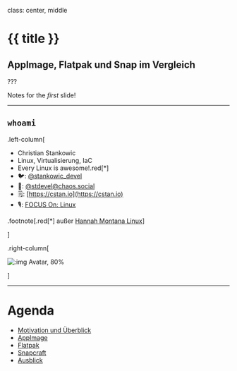 class: center, middle

# {{ title }}

## AppImage, Flatpak und Snap im Vergleich

???

Notes for the _first_ slide!

---

## `whoami`

.left-column[

- Christian Stankowic
- Linux, Virtualisierung, IaC
- Every Linux is awesome!.red[*]
- 🐦: [@stankowic_devel](https://twitter.com/stankowic_devel)
- 🦣: [@stdevel@chaos.social](https://chaos.social/web/@stdevel)
- 🗒️: [https://cstan.io](https://cstan.io)
- 🎙️: [FOCUS On: Linux](https://focusonlinux.podigee.io/)

.footnote[.red[*] außer [Hannah Montana Linux](http://hannahmontana.sourceforge.net/)]

]

.right-column[

![:img Avatar, 80%](imgs/avatar.jpg)

]

---

# Agenda

- [Motivation und Überblick](#motivation)
- [AppImage](#appimage)
- [Flatpak](#flatpak)
- [Snapcraft](#snapcraft)
- [Ausblick](#outro)
